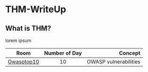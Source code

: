 # THM-WriteUp
## What is THM?
lorem ipsum 


|     Room   | Number of Day   | Concept |
| ------------- |:-------------:| ------------:|
| [Owasptop10](https://github.com/LightFoe/THM-WriteUp/tree/master/Owasptop10#thmowasptop10-writeup "Owasptop10")| 10 | OWASP vulnerabilities |

